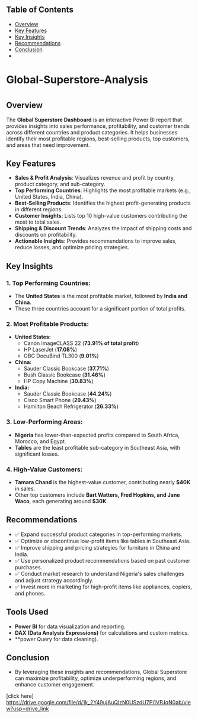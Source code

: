 
  ## Table of Contents

- [Overview](#overview)
- [Key Features](#key-features)
- [Key Insights](#key-insights)
- [Recommendations](#recommendations)
- [Conclusion](#conclusion)
- 
# Global-Superstore-Analysis
#
## Overview
The **Global Superstore Dashboard** is an interactive Power BI report that provides insights into sales performance, profitability, and customer trends across different countries and product categories. It helps businesses identify their most profitable regions, best-selling products, top customers, and areas that need improvement.

## Key Features
- **Sales & Profit Analysis**: Visualizes revenue and profit by country, product category, and sub-category.
- **Top Performing Countries**: Highlights the most profitable markets (e.g., United States, India, China).
- **Best-Selling Products**: Identifies the highest profit-generating products in different regions.
- **Customer Insights**: Lists top 10 high-value customers contributing the most to total sales.
- **Shipping & Discount Trends**: Analyzes the impact of shipping costs and discounts on profitability.
- **Actionable Insights**: Provides recommendations to improve sales, reduce losses, and optimize pricing strategies.

## Key Insights
### 1. **Top Performing Countries:**
   - The **United States** is the most profitable market, followed by **India and China**.
   - These three countries account for a significant portion of total profits.

### 2. **Most Profitable Products:**
   - **United States:**
     - Canon imageCLASS 22 (**73.91% of total profit**)
     - HP LaserJet (**17.08%**)
     - GBC DocuBind TL300 (**9.01%**)
   - **China:**
     - Sauder Classic Bookcase (**37.71%**)
     - Bush Classic Bookcase (**31.46%**)
     - HP Copy Machine (**30.83%**)
   - **India:**
     - Sauder Classic Bookcase (**44.24%**)
     - Cisco Smart Phone (**29.43%**)
     - Hamilton Beach Refrigerator (**26.33%**)

### 3. **Low-Performing Areas:**
   - **Nigeria** has lower-than-expected profits compared to South Africa, Morocco, and Egypt.
   - **Tables** are the least profitable sub-category in Southeast Asia, with significant losses.

### 4. **High-Value Customers:**
   - **Tamara Chand** is the highest-value customer, contributing nearly **$40K** in sales.
   - Other top customers include **Bart Watters, Fred Hopkins, and Jane Waco**, each generating around **$30K**.

## Recommendations
- ✅ Expand successful product categories in top-performing markets.
- ✅ Optimize or discontinue low-profit items like tables in Southeast Asia.
- ✅ Improve shipping and pricing strategies for furniture in China and India.
- ✅ Use personalized product recommendations based on past customer purchases.
- ✅ Conduct market research to understand Nigeria's sales challenges and adjust strategy accordingly.
- ✅ Invest more in marketing for high-profit items like appliances, copiers, and phones.


## Tools Used
- **Power BI** for data visualization and reporting.
- **DAX (Data Analysis Expressions)** for calculations and custom metrics.
- **power Query for data cleaning).

## Conclusion
- By leveraging these insights and recommendations, Global Superstore can maximize profitability, optimize underperforming regions, and enhance customer engagement.



[click here] https://drive.google.com/file/d/1k_2Y49ujAuQlzN0USzdU7Pi1VPJqN0ab/view?usp=drive_link


